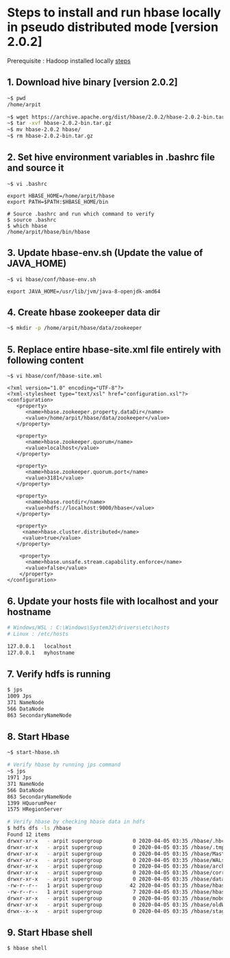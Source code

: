 # Steps to install and run hbase locally in pseudo distributed mode [version 2.0.2]
 
Prerequisite : Hadoop installed locally [steps](hadoop-3.1.1.md)
## 1. Download hive binary [version 2.0.2]
``` bash
~$ pwd
/home/arpit

~$ wget https://archive.apache.org/dist/hbase/2.0.2/hbase-2.0.2-bin.tar.gz
~$ tar -xvf hbase-2.0.2-bin.tar.gz
~$ mv hbase-2.0.2 hbase/
~$ rm hbase-2.0.2-bin.tar.gz
``` 

## 2. Set hive environment variables in .bashrc file and source it
```.env
~$ vi .bashrc

export HBASE_HOME=/home/arpit/hbase
export PATH=$PATH:$HBASE_HOME/bin

# Source .bashrc and run which command to verify
$ source .bashrc
$ which hbase
/home/arpit/hbase/bin/hbase
```

## 3. Update hbase-env.sh (Update the value of JAVA_HOME)
```.env
~$ vi hbase/conf/hbase-env.sh

export JAVA_HOME=/usr/lib/jvm/java-8-openjdk-amd64
```

## 4. Create hbase zookeeper data dir
``` bash
~$ mkdir -p /home/arpit/hbase/data/zookeeper
```

## 5. Replace entire hbase-site.xml file entirely with following content
```.env
~$ vi hbase/conf/hbase-site.xml

<?xml version="1.0" encoding="UTF-8"?>
<?xml-stylesheet type="text/xsl" href="configuration.xsl"?>
<configuration>
   <property>
      <name>hbase.zookeeper.property.dataDir</name>
      <value>/home/arpit/hbase/data/zookeeper</value>
   </property>

   <property>
      <name>hbase.zookeeper.quorum</name>
      <value>localhost</value>
   </property>

   <property>
      <name>hbase.zookeeper.quorum.port</name>
      <value>3181</value>
   </property>   

   <property>
      <name>hbase.rootdir</name>
      <value>hdfs://localhost:9000/hbase</value>
   </property>
	
   <property>
     <name>hbase.cluster.distributed</name>
     <value>true</value>
   </property>

    <property>
      <name>hbase.unsafe.stream.capability.enforce</name>
      <value>false</value>
    </property>
</configuration>
```

## 6. Update your hosts file with localhost and your hostname
```bash
# Windows/WSL : C:\Windows\System32\drivers\etc\hosts
# Linux : /etc/hosts

127.0.0.1	localhost
127.0.0.1	myhostname
```

## 7. Verify hdfs is running
``` bash
$ jps
1009 Jps
371 NameNode
566 DataNode
863 SecondaryNameNode
```

## 8. Start Hbase
```bash
~$ start-hbase.sh 

# Verify hbase by running jps command
~$ jps
1971 Jps
371 NameNode
566 DataNode
863 SecondaryNameNode
1399 HQuorumPeer
1575 HRegionServer

# Verify hbase by checking hbase data in hdfs
$ hdfs dfs -ls /hbase
Found 12 items
drwxr-xr-x   - arpit supergroup          0 2020-04-05 03:35 /hbase/.hbck
drwxr-xr-x   - arpit supergroup          0 2020-04-05 03:35 /hbase/.tmp
drwxr-xr-x   - arpit supergroup          0 2020-04-05 03:35 /hbase/MasterProcWALs
drwxr-xr-x   - arpit supergroup          0 2020-04-05 03:35 /hbase/WALs
drwxr-xr-x   - arpit supergroup          0 2020-04-05 03:35 /hbase/archive
drwxr-xr-x   - arpit supergroup          0 2020-04-05 03:35 /hbase/corrupt
drwxr-xr-x   - arpit supergroup          0 2020-04-05 03:35 /hbase/data
-rw-r--r--   1 arpit supergroup         42 2020-04-05 03:35 /hbase/hbase.id
-rw-r--r--   1 arpit supergroup          7 2020-04-05 03:35 /hbase/hbase.version
drwxr-xr-x   - arpit supergroup          0 2020-04-05 03:35 /hbase/mobdir
drwxr-xr-x   - arpit supergroup          0 2020-04-05 03:35 /hbase/oldWALs
drwx--x--x   - arpit supergroup          0 2020-04-05 03:35 /hbase/staging
```
## 9. Start Hbase shell
```bash
$ hbase shell


```



